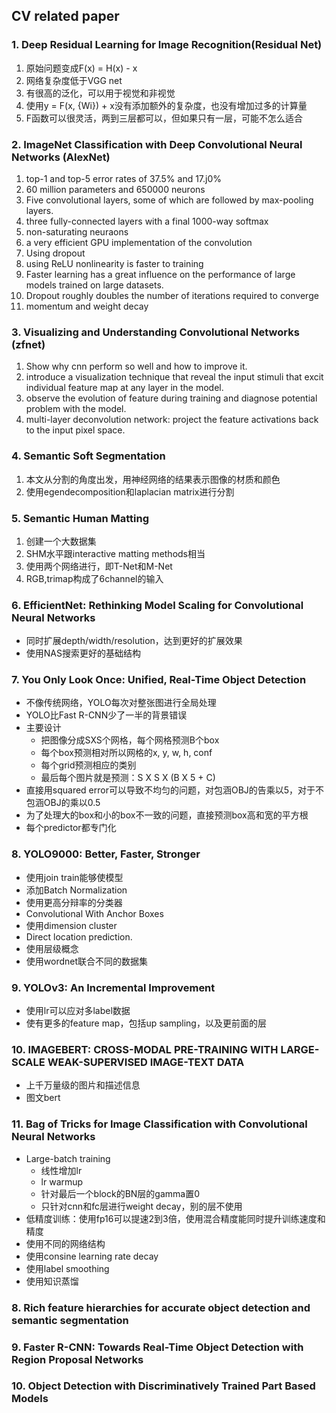 ## CV related paper

### 1. Deep Residual Learning for Image Recognition(Residual Net)
1. 原始问题变成F(x) = H(x) - x
2. 网络复杂度低于VGG net
3. 有很高的泛化，可以用于视觉和非视觉
4. 使用y = F(x, {Wi}) + x没有添加额外的复杂度，也没有增加过多的计算量
5. F函数可以很灵活，两到三层都可以，但如果只有一层，可能不怎么适合

### 2. ImageNet Classification with Deep Convolutional Neural Networks (AlexNet)
1. top-1 and top-5 error rates of 37.5% and 17.j0%
2. 60 million parameters and 650000 neurons
3. Five convolutional layers, some of which are followed by max-pooling layers.
4. three fully-connected layers with a final 1000-way softmax
5. non-saturating neuraons
6. a very efficient GPU implementation of the convolution
7. Using dropout
8. using ReLU nonlinearity is faster to training
9. Faster learning has a great influence on the performance of large models trained on large datasets.
10. Dropout roughly doubles the number of iterations required to converge
11. momentum and weight decay

### 3. Visualizing and Understanding Convolutional Networks (zfnet)
1. Show why cnn perform so well and how to improve it.
2. introduce a visualization technique that reveal the input stimuli that excit individual feature map at any layer in the model.
3. observe the evolution of feature during training and diagnose potential problem with the model. 
4. multi-layer deconvolution network: project the feature activations back to the input pixel space.

### 4. Semantic Soft Segmentation
1. 本文从分割的角度出发，用神经网络的结果表示图像的材质和颜色
2. 使用egendecomposition和laplacian matrix进行分割

### 5. Semantic Human Matting
1. 创建一个大数据集
2. SHM水平跟interactive matting methods相当
3. 使用两个网络进行，即T-Net和M-Net
4. RGB,trimap构成了6channel的输入

### 6. EfficientNet: Rethinking Model Scaling for Convolutional Neural Networks
- 同时扩展depth/width/resolution，达到更好的扩展效果
- 使用NAS搜索更好的基础结构

### 7. You Only Look Once: Unified, Real-Time Object Detection
- 不像传统网络，YOLO每次对整张图进行全局处理
- YOLO比Fast R-CNN少了一半的背景错误
- 主要设计
  - 把图像分成SXS个网格，每个网格预测B个box
  - 每个box预测相对所以网格的x, y, w, h, conf
  - 每个grid预测相应的类别
  - 最后每个图片就是预测：S X S X (B X 5 + C)
- 直接用squared error可以导致不均匀的问题，对包涵OBJ的告乘以5，对于不包涵OBJ的乘以0.5
- 为了处理大的box和小的box不一致的问题，直接预测box高和宽的平方根
- 每个predictor都专门化

### 8. YOLO9000: Better, Faster, Stronger
- 使用join train能够使模型
- 添加Batch Normalization
- 使用更高分辩率的分类器
- Convolutional With Anchor Boxes
- 使用dimension cluster
- Direct location prediction.
- 使用层级概念
- 使用wordnet联合不同的数据集

### 9. YOLOv3: An Incremental Improvement
- 使用lr可以应对多label数据
- 使有更多的feature map，包括up sampling，以及更前面的层

### 10. IMAGEBERT: CROSS-MODAL PRE-TRAINING WITH LARGE-SCALE WEAK-SUPERVISED IMAGE-TEXT DATA
- 上千万量级的图片和描述信息
- 图文bert

### 11. Bag of Tricks for Image Classification with Convolutional Neural Networks
- Large-batch training
  - 线性增加lr
  - lr warmup
  - 针对最后一个block的BN层的gamma置0
  - 只针对cnn和fc层进行weight decay，别的层不使用
- 低精度训练：使用fp16可以提速2到3倍，使用混合精度能同时提升训练速度和精度
- 使用不同的网络结构
- 使用consine learning rate decay
- 使用label smoothing
- 使用知识蒸馏

### 8. Rich feature hierarchies for accurate object detection and semantic segmentation

### 9. Faster R-CNN: Towards Real-Time Object Detection with Region Proposal Networks

### 10. Object Detection with Discriminatively Trained Part Based Models
